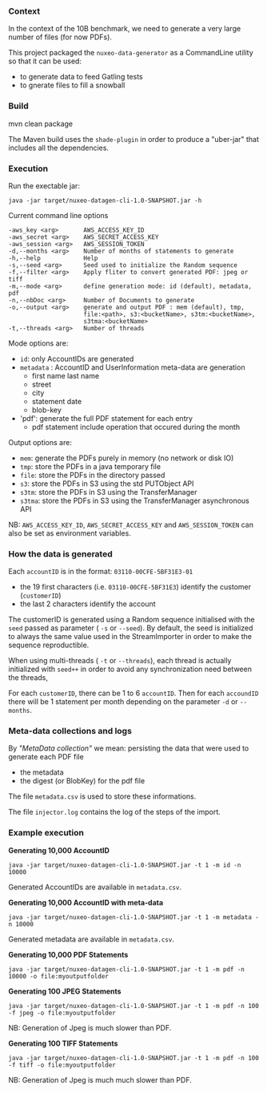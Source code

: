 
### Context

In the context of the 10B benchmark, we need to generate a very large number of files (for now PDFs).

This project packaged the `nuxeo-data-generator` as a CommandLine utility so that it can be used:

 - to generate data to feed Gatling tests
 - to gnerate files to fill a snowball

### Build

   mvn clean package

The Maven build uses the `shade-plugin` in order to produce a "uber-jar" that includes all the dependencies.

### Execution

Run the exectable jar:

    java -jar target/nuxeo-datagen-cli-1.0-SNAPSHOT.jar -h

Current command line options 

    -aws_key <arg>       AWS_ACCESS_KEY_ID
    -aws_secret <arg>    AWS_SECRET_ACCESS_KEY
    -aws_session <arg>   AWS_SESSION_TOKEN
    -d,--months <arg>    Number of months of statements to generate
    -h,--help            Help
    -s,--seed <arg>      Seed used to initialize the Random sequence 
    -f,--filter <arg>    Apply fliter to convert generated PDF: jpeg or tiff
    -m,--mode <arg>      define generation mode: id (default), metadata, pdf
    -n,--nbDoc <arg>     Number of Documents to generate
    -o,--output <arg>    generate and output PDF : mem (default), tmp,
                         file:<path>, s3:<bucketName>, s3tm:<bucketName>,
                         s3tma:<bucketName>
    -t,--threads <arg>   Number of threads

Mode options are:

 - `id`: only AccountIDs are generated 
 - `metadata` : AccountID and UserInformation meta-data are generation 
    - first name last name
    - street
    - city
    - statement date
    - blob-key
 - 'pdf': generate the full PDF statement for each entry
    - pdf statement include operation that occured during the month

Output options are:

 - `mem`: generate the PDFs purely in memory (no network or disk IO)
 - `tmp`: store the PDFs in a java temporary file
 - `file`: store the PDFs in the directory passed 
 - `s3`: store the PDFs in S3 using the std PUTObject API
 - `s3tm`: store the PDFs in S3 using the TransferManager
 - `s3tma`: store the PDFs in S3 using the TransferManager asynchronous API

NB: `AWS_ACCESS_KEY_ID`, `AWS_SECRET_ACCESS_KEY` and `AWS_SESSION_TOKEN` can also be set as environment variables.

### How the data is generated

Each `accountID` is in the format: `03110-00CFE-5BF31E3-01`

 - the 19 first characters (i.e. `03110-00CFE-5BF31E3`) identify the customer (`customerID`)
 - the last 2 characters identify the account

The customerID is generated using a Random sequence initialised with the `seed` passed as parameter ( `-s` or `--seed`).
By default, the seed is initialized to always the same value used in the StreamImporter in order to make the sequence reproductible.

When using multi-threads ( `-t` or `--threads`), each thread is actually initialized with `seed++` in order to avoid any synchronization need between the threads,

For each `customerID`, there can be 1 to 6 `accountID`.
Then for each `accoundID` there will be 1 statement per month depending on the parameter `-d` or `--months`. 

### Meta-data collections and logs

By *"MetaData collection"* we mean: persisting the data that were used to generate each PDF file

 - the metadata 
 - the digest (or BlobKey) for the pdf file 

The file `metadata.csv` is used to store these informations.

The file `injector.log` contains the log of the steps of the import.

### Example execution

**Generating 10,000 AccountID**


    java -jar target/nuxeo-datagen-cli-1.0-SNAPSHOT.jar -t 1 -m id -n 10000

Generated AccountIDs are available in `metadata.csv`.

**Generating 10,000 AccountID with meta-data**


    java -jar target/nuxeo-datagen-cli-1.0-SNAPSHOT.jar -t 1 -m metadata -n 10000

Generated metadata are available in `metadata.csv`.

**Generating 10,000 PDF Statements**


    java -jar target/nuxeo-datagen-cli-1.0-SNAPSHOT.jar -t 1 -m pdf -n 10000 -o file:myoutputfolder

**Generating 100 JPEG Statements**


    java -jar target/nuxeo-datagen-cli-1.0-SNAPSHOT.jar -t 1 -m pdf -n 100 -f jpeg -o file:myoutputfolder

NB: Generation of Jpeg is much slower than PDF.

**Generating 100 TIFF Statements**


    java -jar target/nuxeo-datagen-cli-1.0-SNAPSHOT.jar -t 1 -m pdf -n 100 -f tiff -o file:myoutputfolder

NB: Generation of Jpeg is much much slower than PDF.


